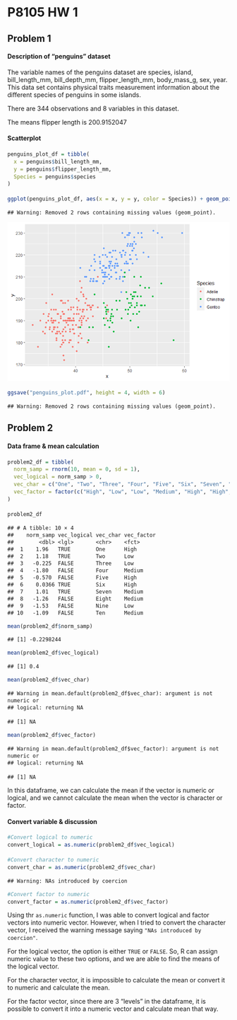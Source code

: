 P8105 HW 1
================

## Problem 1

#### Description of “penguins” dataset

The variable names of the penguins dataset are species, island,
bill_length_mm, bill_depth_mm, flipper_length_mm, body_mass_g, sex,
year. This data set contains physical traits measurement information
about the different species of penguins in some islands.

There are 344 observations and 8 variables in this dataset.

The means flipper length is 200.9152047

#### Scatterplot

``` r
penguins_plot_df = tibble(
  x = penguins$bill_length_mm,
  y = penguins$flipper_length_mm,
  Species = penguins$species
)

ggplot(penguins_plot_df, aes(x = x, y = y, color = Species)) + geom_point()
```

    ## Warning: Removed 2 rows containing missing values (geom_point).

![](p8105_hw1_wm2460_files/figure-gfm/scatterplot_penguins-1.png)<!-- -->

``` r
ggsave("penguins_plot.pdf", height = 4, width = 6)
```

    ## Warning: Removed 2 rows containing missing values (geom_point).

## Problem 2

#### Data frame & mean calculation

``` r
problem2_df = tibble(
  norm_samp = rnorm(10, mean = 0, sd = 1),
  vec_logical = norm_samp > 0,
  vec_char = c("One", "Two", "Three", "Four", "Five", "Six", "Seven", "Eight", "Nine", "Ten"),
  vec_factor = factor(c("High", "Low", "Low", "Medium", "High", "High", "Medium", "Medium", "Low", "Medium"))
)

problem2_df
```

    ## # A tibble: 10 × 4
    ##    norm_samp vec_logical vec_char vec_factor
    ##        <dbl> <lgl>       <chr>    <fct>     
    ##  1    1.96   TRUE        One      High      
    ##  2    1.18   TRUE        Two      Low       
    ##  3   -0.225  FALSE       Three    Low       
    ##  4   -1.80   FALSE       Four     Medium    
    ##  5   -0.570  FALSE       Five     High      
    ##  6    0.0366 TRUE        Six      High      
    ##  7    1.01   TRUE        Seven    Medium    
    ##  8   -1.26   FALSE       Eight    Medium    
    ##  9   -1.53   FALSE       Nine     Low       
    ## 10   -1.09   FALSE       Ten      Medium

``` r
mean(problem2_df$norm_samp)
```

    ## [1] -0.2298244

``` r
mean(problem2_df$vec_logical)
```

    ## [1] 0.4

``` r
mean(problem2_df$vec_char)
```

    ## Warning in mean.default(problem2_df$vec_char): argument is not numeric or
    ## logical: returning NA

    ## [1] NA

``` r
mean(problem2_df$vec_factor)
```

    ## Warning in mean.default(problem2_df$vec_factor): argument is not numeric or
    ## logical: returning NA

    ## [1] NA

In this dataframe, we can calculate the mean if the vector is numeric or
logical, and we cannot calculate the mean when the vector is character
or factor.

#### Convert variable & discussion

``` r
#Convert logical to numeric
convert_logical = as.numeric(problem2_df$vec_logical)

#Convert character to numeric
convert_char = as.numeric(problem2_df$vec_char)
```

    ## Warning: NAs introduced by coercion

``` r
#Convert factor to numeric
convert_factor = as.numeric(problem2_df$vec_factor)
```

Using thr `as.numeric` function, I was able to convert logical and
factor vectors into numeric vector. However, when I tried to convert the
character vector, I received the warning message saying
`"NAs introduced by coercion"`.

For the logical vector, the option is either `TRUE` or `FALSE`. So, R
can assign numeric value to these two options, and we are able to find
the means of the logical vector.

For the character vector, it is impossible to calculate the mean or
convert it to numeric and calculate the mean.

For the factor vector, since there are 3 “levels” in the dataframe, it
is possible to convert it into a numeric vector and calculate mean that
way.

